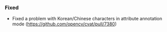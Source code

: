 ### Fixed

- Fixed a problem with Korean/Chinese characters in attribute annotation mode
  (<https://github.com/opencv/cvat/pull/7380>)
